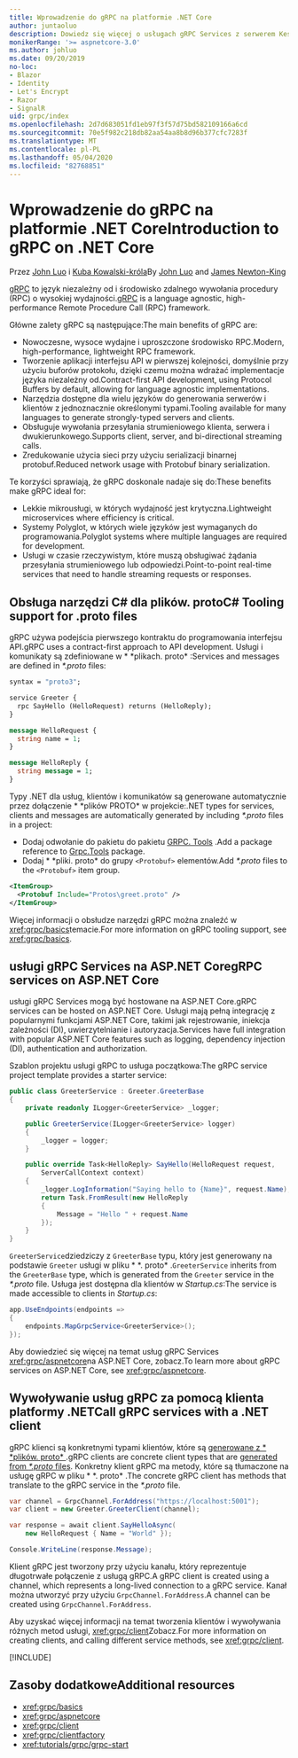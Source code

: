 ```yaml
---
title: Wprowadzenie do gRPC na platformie .NET Core
author: juntaoluo
description: Dowiedz się więcej o usługach gRPC Services z serwerem Kestrel i stosem ASP.NET Core.
monikerRange: '>= aspnetcore-3.0'
ms.author: johluo
ms.date: 09/20/2019
no-loc:
- Blazor
- Identity
- Let's Encrypt
- Razor
- SignalR
uid: grpc/index
ms.openlocfilehash: 2d7d683051fd1eb97f3f57d75bd582109166a6cd
ms.sourcegitcommit: 70e5f982c218db82aa54aa8b8d96b377cfc7283f
ms.translationtype: MT
ms.contentlocale: pl-PL
ms.lasthandoff: 05/04/2020
ms.locfileid: "82768851"
---
```

# <a name="introduction-to-grpc-on-net-core"></a><span data-ttu-id="330b3-103">Wprowadzenie do gRPC na platformie .NET Core</span><span class="sxs-lookup"><span data-stu-id="330b3-103">Introduction to gRPC on .NET Core</span></span>

<span data-ttu-id="330b3-104">Przez [John Luo](https://github.com/juntaoluo) i [Kuba Kowalski-króla](https://twitter.com/jamesnk)</span><span class="sxs-lookup"><span data-stu-id="330b3-104">By [John Luo](https://github.com/juntaoluo) and [James Newton-King](https://twitter.com/jamesnk)</span></span>

<span data-ttu-id="330b3-105">[gRPC](https://grpc.io/docs/guides/) to język niezależny od i środowisko zdalnego wywołania procedury (RPC) o wysokiej wydajności.</span><span class="sxs-lookup"><span data-stu-id="330b3-105">[gRPC](https://grpc.io/docs/guides/) is a language agnostic, high-performance Remote Procedure Call (RPC) framework.</span></span>

<span data-ttu-id="330b3-106">Główne zalety gRPC są następujące:</span><span class="sxs-lookup"><span data-stu-id="330b3-106">The main benefits of gRPC are:</span></span>
* <span data-ttu-id="330b3-107">Nowoczesne, wysoce wydajne i uproszczone środowisko RPC.</span><span class="sxs-lookup"><span data-stu-id="330b3-107">Modern, high-performance, lightweight RPC framework.</span></span>
* <span data-ttu-id="330b3-108">Tworzenie aplikacji interfejsu API w pierwszej kolejności, domyślnie przy użyciu buforów protokołu, dzięki czemu można wdrażać implementacje języka niezależny od.</span><span class="sxs-lookup"><span data-stu-id="330b3-108">Contract-first API development, using Protocol Buffers by default, allowing for language agnostic implementations.</span></span>
* <span data-ttu-id="330b3-109">Narzędzia dostępne dla wielu języków do generowania serwerów i klientów z jednoznacznie określonymi typami.</span><span class="sxs-lookup"><span data-stu-id="330b3-109">Tooling available for many languages to generate strongly-typed servers and clients.</span></span>
* <span data-ttu-id="330b3-110">Obsługuje wywołania przesyłania strumieniowego klienta, serwera i dwukierunkowego.</span><span class="sxs-lookup"><span data-stu-id="330b3-110">Supports client, server, and bi-directional streaming calls.</span></span>
* <span data-ttu-id="330b3-111">Zredukowanie użycia sieci przy użyciu serializacji binarnej protobuf.</span><span class="sxs-lookup"><span data-stu-id="330b3-111">Reduced network usage with Protobuf binary serialization.</span></span>

<span data-ttu-id="330b3-112">Te korzyści sprawiają, że gRPC doskonale nadaje się do:</span><span class="sxs-lookup"><span data-stu-id="330b3-112">These benefits make gRPC ideal for:</span></span>
* <span data-ttu-id="330b3-113">Lekkie mikrousługi, w których wydajność jest krytyczna.</span><span class="sxs-lookup"><span data-stu-id="330b3-113">Lightweight microservices where efficiency is critical.</span></span>
* <span data-ttu-id="330b3-114">Systemy Polyglot, w których wiele języków jest wymaganych do programowania.</span><span class="sxs-lookup"><span data-stu-id="330b3-114">Polyglot systems where multiple languages are required for development.</span></span>
* <span data-ttu-id="330b3-115">Usługi w czasie rzeczywistym, które muszą obsługiwać żądania przesyłania strumieniowego lub odpowiedzi.</span><span class="sxs-lookup"><span data-stu-id="330b3-115">Point-to-point real-time services that need to handle streaming requests or responses.</span></span>

## <a name="c-tooling-support-for-proto-files"></a><span data-ttu-id="330b3-116">Obsługa narzędzi C# dla plików. proto</span><span class="sxs-lookup"><span data-stu-id="330b3-116">C# Tooling support for .proto files</span></span>

<span data-ttu-id="330b3-117">gRPC używa podejścia pierwszego kontraktu do programowania interfejsu API.</span><span class="sxs-lookup"><span data-stu-id="330b3-117">gRPC uses a contract-first approach to API development.</span></span> <span data-ttu-id="330b3-118">Usługi i komunikaty są zdefiniowane w \* \*plikach. proto\* :</span><span class="sxs-lookup"><span data-stu-id="330b3-118">Services and messages are defined in *\*.proto* files:</span></span>

```protobuf
syntax = "proto3";

service Greeter {
  rpc SayHello (HelloRequest) returns (HelloReply);
}

message HelloRequest {
  string name = 1;
}

message HelloReply {
  string message = 1;
}
```

<span data-ttu-id="330b3-119">Typy .NET dla usług, klientów i komunikatów są generowane automatycznie przez dołączenie \* \*plików PROTO\* w projekcie:</span><span class="sxs-lookup"><span data-stu-id="330b3-119">.NET types for services, clients and messages are automatically generated by including *\*.proto* files in a project:</span></span>

* <span data-ttu-id="330b3-120">Dodaj odwołanie do pakietu do pakietu [GRPC. Tools](https://www.nuget.org/packages/Grpc.Tools/) .</span><span class="sxs-lookup"><span data-stu-id="330b3-120">Add a package reference to [Grpc.Tools](https://www.nuget.org/packages/Grpc.Tools/) package.</span></span>
* <span data-ttu-id="330b3-121">Dodaj \* \*pliki. proto\* do grupy `<Protobuf>` elementów.</span><span class="sxs-lookup"><span data-stu-id="330b3-121">Add *\*.proto* files to the `<Protobuf>` item group.</span></span>

```xml
<ItemGroup>
  <Protobuf Include="Protos\greet.proto" />
</ItemGroup>
```

<span data-ttu-id="330b3-122">Więcej informacji o obsłudze narzędzi gRPC można znaleźć w <xref:grpc/basics>temacie.</span><span class="sxs-lookup"><span data-stu-id="330b3-122">For more information on gRPC tooling support, see <xref:grpc/basics>.</span></span>

## <a name="grpc-services-on-aspnet-core"></a><span data-ttu-id="330b3-123">usługi gRPC Services na ASP.NET Core</span><span class="sxs-lookup"><span data-stu-id="330b3-123">gRPC services on ASP.NET Core</span></span>

<span data-ttu-id="330b3-124">usługi gRPC Services mogą być hostowane na ASP.NET Core.</span><span class="sxs-lookup"><span data-stu-id="330b3-124">gRPC services can be hosted on ASP.NET Core.</span></span> <span data-ttu-id="330b3-125">Usługi mają pełną integrację z popularnymi funkcjami ASP.NET Core, takimi jak rejestrowanie, iniekcja zależności (DI), uwierzytelnianie i autoryzacja.</span><span class="sxs-lookup"><span data-stu-id="330b3-125">Services have full integration with popular ASP.NET Core features such as logging, dependency injection (DI), authentication and authorization.</span></span>

<span data-ttu-id="330b3-126">Szablon projektu usługi gRPC to usługa początkowa:</span><span class="sxs-lookup"><span data-stu-id="330b3-126">The gRPC service project template provides a starter service:</span></span>

```csharp
public class GreeterService : Greeter.GreeterBase
{
    private readonly ILogger<GreeterService> _logger;

    public GreeterService(ILogger<GreeterService> logger)
    {
        _logger = logger;
    }

    public override Task<HelloReply> SayHello(HelloRequest request,
        ServerCallContext context)
    {
        _logger.LogInformation("Saying hello to {Name}", request.Name);
        return Task.FromResult(new HelloReply 
        {
            Message = "Hello " + request.Name
        });
    }
}
```

<span data-ttu-id="330b3-127">`GreeterService`dziedziczy z `GreeterBase` typu, który jest generowany na podstawie `Greeter` usługi w pliku \* \*. proto\* .</span><span class="sxs-lookup"><span data-stu-id="330b3-127">`GreeterService` inherits from the `GreeterBase` type, which is generated from the `Greeter` service in the *\*.proto* file.</span></span> <span data-ttu-id="330b3-128">Usługa jest dostępna dla klientów w *Startup.cs*:</span><span class="sxs-lookup"><span data-stu-id="330b3-128">The service is made accessible to clients in *Startup.cs*:</span></span>

```csharp
app.UseEndpoints(endpoints =>
{
    endpoints.MapGrpcService<GreeterService>();
});
```

<span data-ttu-id="330b3-129">Aby dowiedzieć się więcej na temat usług gRPC Services <xref:grpc/aspnetcore>na ASP.NET Core, zobacz.</span><span class="sxs-lookup"><span data-stu-id="330b3-129">To learn more about gRPC services on ASP.NET Core, see <xref:grpc/aspnetcore>.</span></span>

## <a name="call-grpc-services-with-a-net-client"></a><span data-ttu-id="330b3-130">Wywoływanie usług gRPC za pomocą klienta platformy .NET</span><span class="sxs-lookup"><span data-stu-id="330b3-130">Call gRPC services with a .NET client</span></span>

<span data-ttu-id="330b3-131">gRPC klienci są konkretnymi typami klientów, które są [generowane z \* \*plików. proto\* ](xref:grpc/basics#generated-c-assets).</span><span class="sxs-lookup"><span data-stu-id="330b3-131">gRPC clients are concrete client types that are [generated from *\*.proto* files](xref:grpc/basics#generated-c-assets).</span></span> <span data-ttu-id="330b3-132">Konkretny klient gRPC ma metody, które są tłumaczone na usługę gRPC w pliku \* \*. proto\* .</span><span class="sxs-lookup"><span data-stu-id="330b3-132">The concrete gRPC client has methods that translate to the gRPC service in the *\*.proto* file.</span></span>

```csharp
var channel = GrpcChannel.ForAddress("https://localhost:5001");
var client = new Greeter.GreeterClient(channel);

var response = await client.SayHelloAsync(
    new HelloRequest { Name = "World" });

Console.WriteLine(response.Message);
```

<span data-ttu-id="330b3-133">Klient gRPC jest tworzony przy użyciu kanału, który reprezentuje długotrwałe połączenie z usługą gRPC.</span><span class="sxs-lookup"><span data-stu-id="330b3-133">A gRPC client is created using a channel, which represents a long-lived connection to a gRPC service.</span></span> <span data-ttu-id="330b3-134">Kanał można utworzyć przy użyciu `GrpcChannel.ForAddress`.</span><span class="sxs-lookup"><span data-stu-id="330b3-134">A channel can be created using `GrpcChannel.ForAddress`.</span></span>

<span data-ttu-id="330b3-135">Aby uzyskać więcej informacji na temat tworzenia klientów i wywoływania różnych metod usługi, <xref:grpc/client>Zobacz.</span><span class="sxs-lookup"><span data-stu-id="330b3-135">For more information on creating clients, and calling different service methods, see <xref:grpc/client>.</span></span>

[!INCLUDE[](~/includes/gRPCazure.md)]

## <a name="additional-resources"></a><span data-ttu-id="330b3-136">Zasoby dodatkowe</span><span class="sxs-lookup"><span data-stu-id="330b3-136">Additional resources</span></span>

* <xref:grpc/basics>
* <xref:grpc/aspnetcore>
* <xref:grpc/client>
* <xref:grpc/clientfactory>
* <xref:tutorials/grpc/grpc-start>
